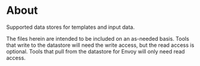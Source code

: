 # About

Supported data stores for templates and input data.

The files herein are intended to be included on an as-needed basis.  Tools that write to the datastore will need the write access, but the read access is optional.  Tools that pull from the datastore for Envoy will only need read access.
